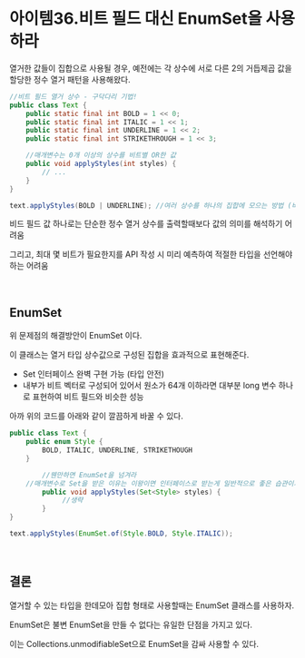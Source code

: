 # 아이템36.비트 필드 대신 EnumSet을 사용하라

열거한 값들이 집합으로 사용될 경우, 예전에는 각 상수에 서로 다른 2의 거듭제곱 값을 할당한 정수 열거 패턴을 사용해왔다.

```java
//비트 필드 열거 상수 - 구닥다리 기법!
public class Text {
    public static final int BOLD = 1 << 0;
    public static final int ITALIC = 1 << 1;
    public static final int UNDERLINE = 1 << 2;
    public static final int STRIKETHROUGH = 1 << 3;

    //매개변수는 0개 이상의 상수를 비트별 OR한 값
    public void applyStyles(int styles) {
        // ...
    }
}
```

```java
text.applyStyles(BOLD | UNDERLINE); //여러 상수를 하나의 집합에 모으는 방법 (비트 필드)
```

비드 필드 값 하나로는 단순한 정수 열거 상수를 출력할때보다 값의 의미를 해석하기 어려움

그리고, 최대 몇 비트가 필요한지를 API 작성 시 미리 예측하여 적절한 타입을 선언해야하는 어려움

<br>

## EnumSet

위 문제점의 해결방안이 EnumSet 이다.

이 클래스는 열거 타입 상수값으로 구성된 집합을 효과적으로 표현해준다.

- Set 인터페이스 완벽 구현 가능 (타입 안전)
- 내부가 비트 벡터로 구성되어 있어서 원소가 64개 이하라면 대부분 long 변수 하나로 표현하여 비트 필드와 비슷한 성능

아까 위의 코드를 아래와 같이 깔끔하게 바꿀 수 있다.

```java
public class Text {
    public enum Style {
        BOLD, ITALIC, UNDERLINE, STRIKETHOUGH
    }

		//웬만하면 EnumSet을 넘겨라
    //매개변수로 Set을 받은 이유는 이왕이면 인터페이스로 받는게 일반적으로 좋은 습관이기 때문
		public void applyStyles(Set<Style> styles) {
		     //생략
		}
}
```

```java
text.applyStyles(EnumSet.of(Style.BOLD, Style.ITALIC));
```

<br>

## 결론

열거할 수 있는 타입을 한데모아 집합 형태로 사용할때는 EnumSet 클래스를 사용하자.

EnumSet은 불변 EnumSet을 만들 수 없다는 유일한 단점을 가지고 있다.

이는 Collections.unmodifiableSet으로 EnumSet을 감싸 사용할 수 있다.